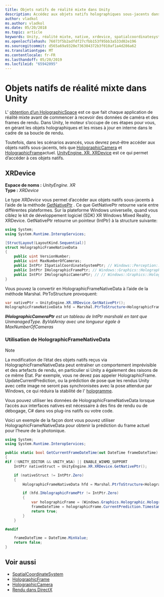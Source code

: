```yaml
---
title: Objets natifs de réalité mixte dans Unity
description: Accédez aux objets natifs holographiques sous-jacents dans Unity.
author: vladkol
ms.author: vladkol
ms.date: 05/20/2018
ms.topic: article
keywords: Unity, réalité mixte, native, xrdevice, spatialcoordinatesystem, holographicframe, holographiccamera, ispatialcoordinatesystem, iholographicframe, iholographiccamera, getnativeptr
ms.openlocfilehash: 76073f5b2adfdf27cfbb153f95bb3a533d02e196
ms.sourcegitcommit: d565a69a9320e736304372b3f010af1a4d286a62
ms.translationtype: MT
ms.contentlocale: fr-FR
ms.lasthandoff: 05/20/2019
ms.locfileid: "65942095"
---
```

# <a name="mixed-reality-native-objects-in-unity"></a>Objets natifs de réalité mixte dans Unity

L' [obtention d’un HolographicSpace](getting-a-holographicspace.md) est ce que fait chaque application de réalité mixte avant de commencer à recevoir des données de caméra et des frames de rendu. Dans Unity, le moteur s’occupe de ces étapes pour vous, en gérant les objets holographiques et les mises à jour en interne dans le cadre de sa boucle de rendu.

Toutefois, dans les scénarios avancés, vous devrez peut-être accéder aux objets natifs sous-jacents, tels que <a href="https://docs.microsoft.com/uwp/api/windows.graphics.holographic.holographiccamera" target="_blank">HolographicCamera</a> et <a href="https://docs.microsoft.com/uwp/api/windows.graphics.holographic.holographicframe" target="_blank">HolographicFrame</a>actuel. <a href="https://docs.unity3d.com/ScriptReference/XR.XRDevice.html" target="_blank">UnityEngine. XR. XRDevice</a> est ce qui permet d’accéder à ces objets natifs.

## <a name="xrdevice"></a>XRDevice 

**Espace de noms :** *UnityEngine. XR*<br>
**Type :** *XRDevice*

Le type *XRDevice* vous permet d’accéder aux objets natifs sous-jacents à l’aide de la méthode <a href="https://docs.unity3d.com/ScriptReference/XR.XRDevice.GetNativePtr.html" target="_blank">GetNativePtr</a> . Ce que GetNativePtr retourne varie entre différentes plateformes. Sur la plateforme Windows universelle, quand vous ciblez le kit de développement logiciel (SDK) XR Windows Mixed Reality, XRDevice. GetNativePtr retourne un pointeur (IntPtr) à la structure suivante: 

```cs
using System;
using System.Runtime.InteropServices;

[StructLayout(LayoutKind.Sequential)]
struct HolographicFrameNativeData
{
    public uint VersionNumber;
    public uint MaxNumberOfCameras;
    public IntPtr ISpatialCoordinateSystemPtr; // Windows::Perception::Spatial::ISpatialCoordinateSystem
    public IntPtr IHolographicFramePtr; // Windows::Graphics::Holographic::IHolographicFrame 
    public IntPtr IHolographicCameraPtr; // // Windows::Graphics::Holographic::IHolographicCamera
}
```
Vous pouvez la convertir en HolographicFrameNativeData à l’aide de la méthode Marshal. PtrToStructure provoquent:
```cs
var nativePtr = UnityEngine.XR.XRDevice.GetNativePtr();
HolographicFrameNativeData hfd = Marshal.PtrToStructure<HolographicFrameNativeData>(nativePtr);
```
***IHolographicCameraPtr** est un tableau de IntPtr marshalé en tant que UnmanagedType. ByValArray avec une longueur égale à MaxNumberOfCameras* 


### <a name="using-holographicframenativedata"></a>Utilisation de HolographicFrameNativeData

> [!NOTE]
> La modification de l’état des objets natifs reçus via HolographicFrameNativeData peut entraîner un comportement imprévisible et des artefacts de rendu, en particulier si Unity a également des raisons de ce même État.  Par exemple, vous ne devez pas appeler HolographicFrame. UpdateCurrentPrediction, ou la prédiction de pose que les rendus Unity avec cette image ne seront pas synchronisées avec la pose attendue par Windows, ce qui réduira la stabilité de l' [hologramme](hologram-stability.md).

Vous pouvez utiliser les données de HolographicFrameNativeData lorsque l’accès aux interfaces natives est nécessaire à des fins de rendu ou de débogage, C# dans vos plug-ins natifs ou votre code. 

Voici un exemple de la façon dont vous pouvez utiliser HolographicFrameNativeData pour obtenir la prédiction du frame actuel pour l’heure de la photonique. 
```cs
using System;
using System.Runtime.InteropServices;

public static bool GetCurrentFrameDateTime(out DateTime frameDateTime)
{
#if (!UNITY_EDITOR && UNITY_WSA) || ENABLE_WINMD_SUPPORT
    IntPtr nativeStruct = UnityEngine.XR.XRDevice.GetNativePtr();

    if (nativeStruct != IntPtr.Zero)
    {
        HolographicFrameNativeData hfd = Marshal.PtrToStructure<HolographicFrameNativeData>(nativeStruct);

        if (hfd.IHolographicFramePtr != IntPtr.Zero)
        {
            var holographicFrame = (Windows.Graphics.Holographic.HolographicFrame)Marshal.GetObjectForIUnknown(hfd.IHolographicFramePtr);
            frameDateTime = holographicFrame.CurrentPrediction.Timestamp.TargetTime.DateTime;
            return true;
        }
    }

#endif

    frameDateTime = DateTime.MinValue;
    return false;
}

```

## <a name="see-also"></a>Voir aussi
* <a href="https://docs.microsoft.com/uwp/api/windows.perception.spatial.spatialcoordinatesystem" target="_blank">SpatialCoordinateSystem</a>
* <a href="https://docs.microsoft.com/uwp/api/windows.graphics.holographic.holographicframe" target="_blank">HolographicFrame</a>
* <a href="https://docs.microsoft.com/uwp/api/windows.graphics.holographic.holographiccamera" target="_blank">HolographicCamera</a>
* [Rendu dans DirectX](rendering-in-directx.md)
